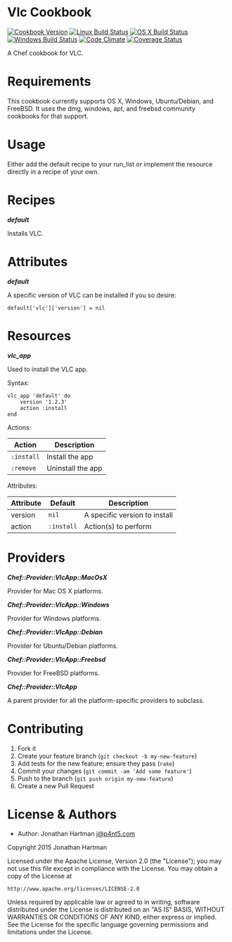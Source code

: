 Vlc Cookbook
============
[![Cookbook Version](https://img.shields.io/cookbook/v/vlc.svg)][cookbook]
[![Linux Build Status](https://img.shields.io/circleci/project/RoboticCheese/vlc-chef.svg)][circle]
[![OS X Build Status](https://img.shields.io/travis/RoboticCheese/vlc-chef.svg)][travis]
[![Windows Build Status](https://img.shields.io/appveyor/ci/RoboticCheese/vlc-chef.svg)][appveyor]
[![Code Climate](https://img.shields.io/codeclimate/github/RoboticCheese/vlc-chef.svg)][codeclimate]
[![Coverage Status](https://img.shields.io/coveralls/RoboticCheese/vlc-chef.svg)][coveralls]

[cookbook]: https://supermarket.chef.io/cookbooks/vlc
[circle]: https://circleci.com/gh/RoboticCheese/vlc-chef
[appveyor]: https://ci.appveyor.com/project/RoboticCheese/vlc-chef
[travis]: https://travis-ci.org/RoboticCheese/vlc-chef
[codeclimate]: https://codeclimate.com/github/RoboticCheese/vlc-chef
[coveralls]: https://coveralls.io/r/RoboticCheese/vlc-chef

A Chef cookbook for VLC.

Requirements
============

This cookbook currently supports OS X, Windows, Ubuntu/Debian, and FreeBSD. It
uses the dmg, windows, apt, and freebsd community cookbooks for that support.

Usage
=====

Either add the default recipe to your run_list or implement the resource
directly in a recipe of your own.

Recipes
=======

***default***

Installs VLC.

Attributes
==========

***default***

A specific version of VLC can be installed if you so desire:

    default['vlc']['version'] = nil

Resources
=========

***vlc_app***

Used to install the VLC app.

Syntax:

    vlc_app 'default' do
        version '1.2.3'
        action :install
    end

Actions:

| Action     | Description       |
|------------|-------------------|
| `:install` | Install the app   |
| `:remove`  | Uninstall the app |

Attributes:

| Attribute  | Default    | Description                   |
|------------|------------|-------------------------------|
| version    | `nil`      | A specific version to install |
| action     | `:install` | Action(s) to perform          |

Providers
=========

***Chef::Provider::VlcApp::MacOsX***

Provider for Mac OS X platforms.

***Chef::Provider::VlcApp::Windows***

Provider for Windows platforms.

***Chef::Provider::VlcApp::Debian***

Provider for Ubuntu/Debian platforms.

***Chef::Provider::VlcApp::Freebsd***

Provider for FreeBSD platforms.

***Chef::Provider::VlcApp***

A parent provider for all the platform-specific providers to subclass.

Contributing
============

1. Fork it
2. Create your feature branch (`git checkout -b my-new-feature`)
3. Add tests for the new feature; ensure they pass (`rake`)
4. Commit your changes (`git commit -am 'Add some feature'`)
5. Push to the branch (`git push origin my-new-feature`)
6. Create a new Pull Request

License & Authors
=================
- Author: Jonathan Hartman <j@p4nt5.com>

Copyright 2015 Jonathan Hartman

Licensed under the Apache License, Version 2.0 (the "License");
you may not use this file except in compliance with the License.
You may obtain a copy of the License at

    http://www.apache.org/licenses/LICENSE-2.0

Unless required by applicable law or agreed to in writing, software
distributed under the License is distributed on an "AS IS" BASIS,
WITHOUT WARRANTIES OR CONDITIONS OF ANY KIND, either express or implied.
See the License for the specific language governing permissions and
limitations under the License.
